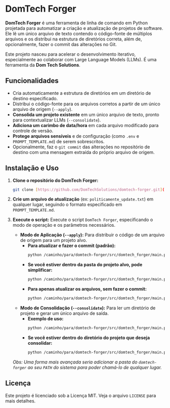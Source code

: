 <!-- Este arquivo foi gerado/atualizado pelo DomTech Forger em 2025-08-20 00:35:46 -->

# DomTech Forger

**DomTech Forger** é uma ferramenta de linha de comando em Python projetada para automatizar a criação e atualização de projetos de software. Ele lê um único arquivo de texto contendo o código-fonte de múltiplos arquivos e os distribui na estrutura de diretórios correta, além de, opcionalmente, fazer o commit das alterações no Git.

Este projeto nasceu para acelerar o desenvolvimento iterativo, especialmente ao colaborar com Large Language Models (LLMs). É uma ferramenta da **Dom Tech Solutions**.

## Funcionalidades

*   Cria automaticamente a estrutura de diretórios em um diretório de destino especificado.
*   Distribui o código-fonte para os arquivos corretos a partir de um único arquivo de origem (`--apply`).
*   **Consolida um projeto existente** em um único arquivo de texto, pronto para contextualizar LLMs (`--consolidate`).
*   **Adiciona um carimbo de data/hora** em cada arquivo modificado para controle de versão.
*   **Protege arquivos sensíveis** e de configuração (como `.env` e `PROMPT_TEMPLATE.md`) de serem sobrescritos.
*   Opcionalmente, faz o `git commit` das alterações no repositório de destino com uma mensagem extraída do próprio arquivo de origem.

## Instalação e Uso

1.  **Clone o repositório do DomTech Forger:**
    ```sh
    git clone [https://github.com/DomTechSolutions/domtech-forger.git](https://github.com/DomTechSolutions/domtech-forger.git)
    ```

2.  **Crie um arquivo de atualização** (ex: `politicamente_update.txt`) em qualquer lugar, seguindo o formato especificado em `PROMPT_TEMPLATE.md`.

3.  **Execute o script:**
    Execute o script `DomTech Forger`, especificando o modo de operação e os parâmetros necessários.

    *   **Modo de Aplicação (`--apply`):** Para distribuir o código de um arquivo de origem para um projeto alvo.
        *   **Para atualizar e fazer o commit (padrão):**
            ```sh
            python /caminho/para/domtech-forger/src/domtech_forger/main.py --apply --source-file /caminho/para/politicamente_update.txt --destination /caminho/para/seu/projeto/alvo
            ```
        *   **Se você estiver dentro da pasta do projeto alvo, pode simplificar:**
            ```sh
            python /caminho/para/domtech-forger/src/domtech_forger/main.py --apply --source-file /caminho/para/politicamente_update.txt --destination .
            ```
        *   **Para apenas atualizar os arquivos, sem fazer o commit:**
            ```sh
            python /caminho/para/domtech-forger/src/domtech_forger/main.py --apply --source-file /caminho/para/politicamente_update.txt --destination . --commit=false
            ```
    *   **Modo de Consolidação (`--consolidate`):** Para ler um diretório de projeto e gerar um único arquivo de saída.
        *   **Exemplo de uso:**
            ```sh
            python /caminho/para/domtech-forger/src/domtech_forger/main.py --consolidate --source-directory /caminho/para/seu/projeto/alvo --output-file /caminho/para/arquivo_consolidado.txt
            ```
        *   **Se você estiver dentro do diretório do projeto que deseja consolidar:**
            ```sh
            python /caminho/para/domtech-forger/src/domtech_forger/main.py --consolidate --source-directory . --output-file ./meu_projeto_consolidado.txt
            ```
    *Obs: Uma forma mais avançada seria adicionar a pasta do `domtech-forger` ao seu `PATH` do sistema para poder chamá-lo de qualquer lugar.*

## Licença

Este projeto é licenciado sob a Licença MIT. Veja o arquivo `LICENSE` para mais detalhes.